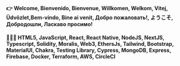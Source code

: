 #### 👉 Welcome, Bienvenido, Bienvenue, Willkomen, Welkom, Vitej, Üdvözlet,Bem-vindo, Bine ai venit, Добро пожаловать!, ようこそ, Добродошли, Ласкаво просимо!

####  👩🏽‍💻 HTML5, JavaScript, React, React Native, NodeJS, NextJS, Typescript, Solidity, Moralis, Web3, EthersJs, Tailwind, Bootstrap, MaterialUI, Chakra, Testing Library, Cypress, MongoDB, Express, Firebase, Docker, Terraform, AWS, CircleCI
